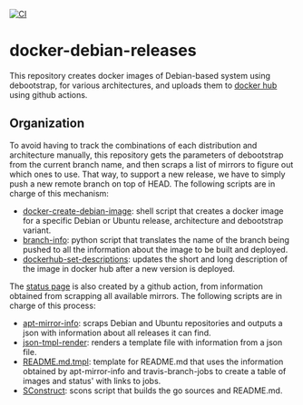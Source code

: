 [![CI](https://github.com/lpenz/docker-debian-releases/actions/workflows/ci.yml/badge.svg)](https://github.com/lpenz/docker-debian-releases/actions/workflows/ci.yml)


# docker-debian-releases

This repository creates docker images of Debian-based system using
debootstrap, for various architectures, and uploads them
to [docker hub](https://hub.docker.com/r/lpenz/) using github actions.

## Organization

To avoid having to track the combinations of each distribution and
architecture manually, this repository gets the parameters of
debootstrap from the current branch name, and then scraps a list of
mirrors to figure out which ones to use. That way, to support a new
release, we have to simply push a new remote branch on top of HEAD.
The following scripts are in charge of this mechanism:
- [docker-create-debian-image](docker-create-debian-image): shell
  script that creates a docker image for a specific Debian or Ubuntu
  release, architecture and debootstrap variant.
- [branch-info](branch-info): python script that translates the name
  of the branch being pushed to all the information about the image to
  be built and deployed.
- [dockerhub-set-descriptions](go/cmd/dockerhub-set-descriptions/main.go):
  updates the short and long description of the image in docker hub
  after a new version is deployed.


The [status page](http://www.lpenz.org/docker-debian-releases/) is
also created by a github action, from information obtained from
scrapping all available mirrors. The following scripts are in
charge of this process:
- [apt-mirror-info](go/cmd/apt-mirror-info/main.go): scraps Debian
  and Ubuntu repositories and outputs a json with information about
  all releases it can find.
- [json-tmpl-render](go/cmd/json-tmpl-render/main.go): renders a
  template file with information from a json file.
- [README.md.tmpl](README.md.tmpl): template for README.md that uses
  the information obtained by apt-mirror-info and travis-branch-jobs
  to create a table of images and status' with links to jobs.
- [SConstruct](SConstruct): scons script that builds the go sources
  and README.md.
